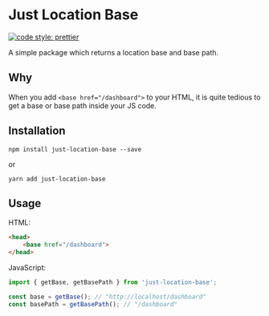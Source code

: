 # Just Location Base

[![code style: prettier](https://img.shields.io/badge/code_style-prettier-ff69b4.svg?style=flat-square)](https://github.com/prettier/prettier)

A simple package which returns a location base and base path.

## Why

When you add `<base href="/dashboard">` to your HTML,
it is quite tedious to get a base or base path inside your JS code.

## Installation

```
npm install just-location-base --save
```

or

```
yarn add just-location-base
```

## Usage

HTML:

```html
<head>
    <base href="/dashboard">
</head>
```

JavaScript:

```js
import { getBase, getBasePath } from 'just-location-base';

const base = getBase(); // "http://localhost/dashboard"
const basePath = getBasePath(); // "/dashboard"
```
